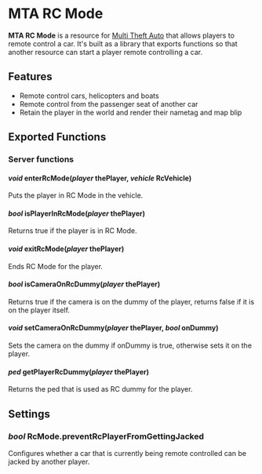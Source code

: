 # MTA RC Mode
**MTA RC Mode** is a resource for [Multi Theft Auto](https://multitheftauto.com) that allows players to remote control a car. It's built as a library that exports functions so that another resource can start a player remote controlling a car.

## Features
* Remote control cars, helicopters and boats
* Remote control from the passenger seat of another car
* Retain the player in the world and render their nametag and map blip

## Exported Functions

### Server functions

#### *void* enterRcMode(*player* thePlayer, *vehicle* RcVehicle)
Puts the player in RC Mode in the vehicle.

#### *bool* isPlayerInRcMode(*player* thePlayer)
Returns true if the player is in RC Mode.

#### *void* exitRcMode(*player* thePlayer)
Ends RC Mode for the player.

#### *bool* isCameraOnRcDummy(*player* thePlayer)
Returns true if the camera is on the dummy of the player, returns false if it is on the player itself.

#### *void* setCameraOnRcDummy(*player* thePlayer, *bool* onDummy)
Sets the camera on the dummy if onDummy is true, otherwise sets it on the player.

#### *ped* getPlayerRcDummy(*player* thePlayer)
Returns the ped that is used as RC dummy for the player.

## Settings

### *bool* RcMode.preventRcPlayerFromGettingJacked
Configures whether a car that is currently being remote controlled can be jacked by another player.